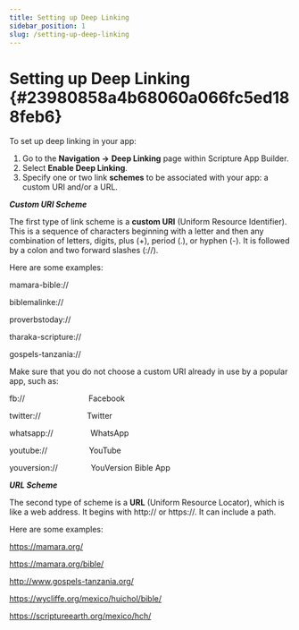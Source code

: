 ```yaml
---
title: Setting up Deep Linking
sidebar_position: 1
slug: /setting-up-deep-linking
---
```




# Setting up Deep Linking {#23980858a4b68060a066fc5ed188feb6}


To set up deep linking in your app:

1. Go to the **Navigation →** **Deep Linking** page within Scripture App Builder.
2. Select **Enable Deep Linking**.
3. Specify one or two link **schemes** to be associated with your app: a custom URI and/or a URL.

_**Custom URI Scheme**_


The first type of link scheme is a **custom URI** (Uniform Resource Identifier). This is a sequence of characters beginning with a letter and then any combination of letters, digits, plus (+), period (.), or hyphen (-). It is followed by a colon and two forward slashes (://).


Here are some examples:


mamara-bible://


biblemalinke://


proverbstoday://


tharaka-scripture://


gospels-tanzania://


Make sure that you do not choose a custom URI already in use by a popular app, such as:


fb://                             Facebook


twitter://                     Twitter


whatsapp://                 WhatsApp


youtube://                   YouTube


youversion://               YouVersion Bible App


_**URL Scheme**_


The second type of scheme is a **URL** (Uniform Resource Locator), which is like a web address. It begins with http:// or https://. It can include a path.


Here are some examples:


https://mamara.org/


https://mamara.org/bible/


http://www.gospels-tanzania.org/


https://wycliffe.org/mexico/huichol/bible/


https://scriptureearth.org/mexico/hch/

